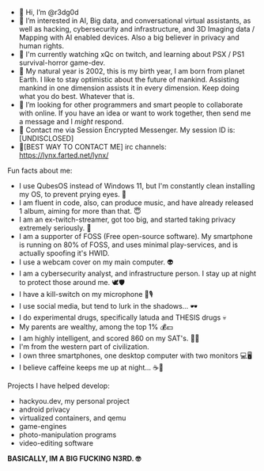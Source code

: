 - 👋 Hi, I’m @r3dg0d
- 👀 I’m interested in AI, Big data, and conversational virtual assistants, as well as hacking, cybersecurity and infrastructure, and 3D Imaging data / Mapping with AI enabled devices. Also a big believer in privacy and human rights.
- 🌱 I'm currently watching xQc on twitch, and learning about PSX / PS1 survival-horror game-dev.
- 🥚 My natural year is 2002, this is my birth year, I am born from planet Earth. I like to stay optimistic about the future of mankind. Assisting mankind in one dimension assists it in every dimension. Keep doing what you do best. Whatever that is.
- 💞️ I’m looking for other programmers and smart people to collaborate with online. If you have an idea or want to work together, then send me a message and I *might* respond.
- 💬 Contact me via Session Encrypted Messenger. My session ID is: [UNDISCLOSED]
- 💬[BEST WAY TO CONTACT ME] irc channels: https://lynx.farted.net/lynx/

<!---
r3dg0d/r3dg0d is a ✨ special ✨ repository because its `README.md` (this file) appears on your GitHub profile.
You can click the Preview link to take a look at your changes.
--->

Fun facts about me:
- I use QubesOS instead of Windows 11, but I'm constantly clean installing my OS, to prevent prying eyes. 🐚 
- I am fluent in code, also, can produce music, and have already released 1 album, aiming for more than that. 😇
- I am an ex-twitch-streamer, got too big, and started taking privacy extremely seriously. 👀
- I am a supporter of FOSS (Free open-source software). My smartphone is running on 80% of FOSS, and uses minimal play-services, and is actually spoofing it's HWID. 
- I use a webcam cover on my main computer. 👽
- I am a cybersecurity analyst, and infrastructure person. I stay up at night to protect those around me. 🕊️🛡️
- I have a kill-switch on my microphone 🎤🎙️
- I use social media, but tend to lurk in the shadows... 🕶️
- I do experimental drugs, specifically latuda and THESIS drugs 💀
- My parents are wealthy, among the top 1% 💰💵
- I am highly intelligent, and scored 860 on my SAT's. 🌙💝
- I'm from the western part of civilization.
- I own three smartphones, one desktop computer with two monitors 💻🖥️
- I believe caffeine keeps me up at night... ☕🍵

Projects I have helped develop:
- hackyou.dev, my personal project
- android privacy
- virtualized containers, and qemu
- game-engines
- photo-manipulation programs
- video-editing software

**BASICALLY, IM A BIG FUCKING N3RD. 🤓**
